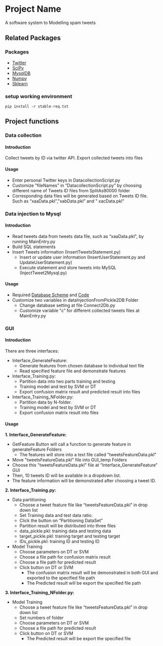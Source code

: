 # Project Name

A software system to Modelling spam tweets


## Related Packages
### Packages
* [Twitter](http://mike.verdone.ca/twitter/#install) 
* [SciPy](https://www.scipy.org/)
* [MysqlDB](http://mysql-python.sourceforge.net/MySQLdb.html)
* [Numpy](http://www.numpy.org/)
* [Sklearn](http://scikit-learn.org/)

### setup working environment 
`pip install -r stable-req.txt`

## Project functions

### Data collection
#### Introduction
Collect tweets by ID via twitter API.
Export collected tweets into files
#### Usage
* Enter personal Twitter keys in DatacollectionScript.py  
* Customize "fileNames" in “DatacollectionScript.py” by choosing different name of Tweets ID files from SplitAs90000 folder
* Corresponding data files will be generated based on Tweets ID file. Such as “xaaData.pkl","xabData.pkl” and " xacData.pkl"


### Data injection to Mysql

#### Introduction
* Read tweets data from tweets data file, such as “xaaData.pkl",  by running MainEntry.py
* Build SQL statements
* Insert Tweets information (InsertTweetsStatement.py)
    * Insert or update user information (InsertUserStatement.py and UpdateUserStatement.py)
    * Execute statement and store tweets into MySQL (InjectTweet2Mysql.py)

#### Usage
* Required [Database Scheme](https://pasteboard.co/GB2k0HD.png) and  [Code](https://github.com/zyx954/project/blob/master/dataInjectionFromPickle2DB/Tweets.sql)
* Customize two variables in dataInjectionFromPickle2DB Folder
    * Change database setting at file Connect2Db.py
    * Customize variable "c” for different collected tweets files at MainEntry.py

### GUI

#### Introduction
There are three interfaces:
* Interface_GenerateFeature:
	* Generate features from chosen database to individual text file
	* Read specified feature file and demonstrate features
* Interface_Training.py:
	* Partition data into two parts training and testing
	* Training model and test by SVM or DT
	* Export confusion matrix result and predicted result into files
* Interface_Training_NFolder.py:
	* Partition data by N-folder.
	* Training model and test by SVM or DT
	* Export confusion matrix result into files

#### Usage

**1. Interface_GenerateFeature:**
* GetFeature Button will call a function to generate feature in generateFeature Folders
	* The features will store into a text file called "tweetsFeatureData.pkl"
* Move "tweetsFeatureData.pkl" file into GUI_temp Folders
* Choose this "tweetsFeatureData.pkl" file at “Interface_GenerateFeature” GUI
* Then, 10 tweets ID will be available in a dropdown list.
* The feature information will be demonstrated after choosing a tweet ID.

**2. Interface_Training.py:**
* Data partitioning
	* Choose a tweet feature file like “tweetsFeatureData.pkl” in drop down list
	* Set Training data and test data ratio.
	* Click the button on “Partitioning DataSet”
	* Partition result will be distributed into three files
	* data_pickle.pkl: training data and testing data
	* target_pickle.pkl: training target and testing target
	* IDs_pickle.pkl: training ID and testing ID
* Model Training
	* Choose parameters on DT or SVM
	* Choose a file path for confusion matrix result
	* Choose a file path for predicted result
	* Click button on DT or SVM
		* The confusion matrix result will be demonstrated in both GUI and exported to the specified file path
		* The Predicted result will be export the specified file path

**3. Interface_Training_NFolder.py:**
* Model Training
	* Choose a tweet feature file like “tweetsFeatureData.pkl” in drop down list
	* Set numbers of folder
	* Choose parameters on DT or SVM
	* Choose a file path for predicted result
	* Click button on DT or SVM
		* The Predicted result will be export the specified file 
